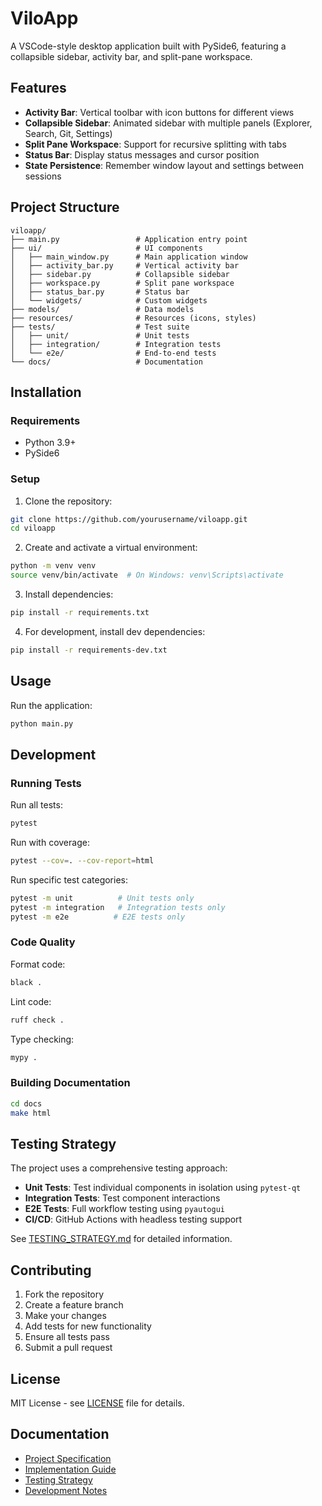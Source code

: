 # ViloApp

A VSCode-style desktop application built with PySide6, featuring a collapsible sidebar, activity bar, and split-pane workspace.

## Features

- **Activity Bar**: Vertical toolbar with icon buttons for different views
- **Collapsible Sidebar**: Animated sidebar with multiple panels (Explorer, Search, Git, Settings)
- **Split Pane Workspace**: Support for recursive splitting with tabs
- **Status Bar**: Display status messages and cursor position
- **State Persistence**: Remember window layout and settings between sessions

## Project Structure

```
viloapp/
├── main.py                 # Application entry point
├── ui/                     # UI components
│   ├── main_window.py      # Main application window
│   ├── activity_bar.py     # Vertical activity bar
│   ├── sidebar.py          # Collapsible sidebar
│   ├── workspace.py        # Split pane workspace
│   ├── status_bar.py       # Status bar
│   └── widgets/            # Custom widgets
├── models/                 # Data models
├── resources/              # Resources (icons, styles)
├── tests/                  # Test suite
│   ├── unit/               # Unit tests
│   ├── integration/        # Integration tests
│   └── e2e/                # End-to-end tests
└── docs/                   # Documentation
```

## Installation

### Requirements

- Python 3.9+
- PySide6

### Setup

1. Clone the repository:
```bash
git clone https://github.com/yourusername/viloapp.git
cd viloapp
```

2. Create and activate a virtual environment:
```bash
python -m venv venv
source venv/bin/activate  # On Windows: venv\Scripts\activate
```

3. Install dependencies:
```bash
pip install -r requirements.txt
```

4. For development, install dev dependencies:
```bash
pip install -r requirements-dev.txt
```

## Usage

Run the application:
```bash
python main.py
```

## Development

### Running Tests

Run all tests:
```bash
pytest
```

Run with coverage:
```bash
pytest --cov=. --cov-report=html
```

Run specific test categories:
```bash
pytest -m unit          # Unit tests only
pytest -m integration   # Integration tests only
pytest -m e2e          # E2E tests only
```

### Code Quality

Format code:
```bash
black .
```

Lint code:
```bash
ruff check .
```

Type checking:
```bash
mypy .
```

### Building Documentation

```bash
cd docs
make html
```

## Testing Strategy

The project uses a comprehensive testing approach:

- **Unit Tests**: Test individual components in isolation using `pytest-qt`
- **Integration Tests**: Test component interactions
- **E2E Tests**: Full workflow testing using `pyautogui`
- **CI/CD**: GitHub Actions with headless testing support

See [TESTING_STRATEGY.md](TESTING_STRATEGY.md) for detailed information.

## Contributing

1. Fork the repository
2. Create a feature branch
3. Make your changes
4. Add tests for new functionality
5. Ensure all tests pass
6. Submit a pull request

## License

MIT License - see [LICENSE](LICENSE) file for details.

## Documentation

- [Project Specification](PROJECT.md)
- [Implementation Guide](IMPLEMENTATION_GUIDE.md)
- [Testing Strategy](TESTING_STRATEGY.md)
- [Development Notes](CLAUDE.md)